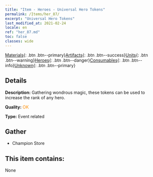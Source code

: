 ```yaml
---
title: "Item - Heroes - Universal Hero Tokens"
permalink: /Items/her_87/
excerpt: "Universal Hero Tokens"
last_modified_at: 2021-02-24
locale: en
ref: "her_87.md"
toc: false
classes: wide
---
```

 [Materials](/Items/){: .btn .btn--primary}[Artifacts](/Items/Artifacts/){: .btn .btn--success}[Units](/Items/Units/){: .btn .btn--warning}[Heroes](/Items/Heroes/){: .btn .btn--danger}[Consumables](/Items/Consumables/){: .btn .btn--info}[Unknown](/Items/Unknown/){: .btn .btn--primary}

## Details
 **Description:** Gathering wondrous magic, these tokens can be used to increase the rank of any hero.

 **Quality:** <span style="color: #FF8C00">OK</span>

 **Type:** Event related

## Gather

*    Champion Store 

## This item contains:

  None

